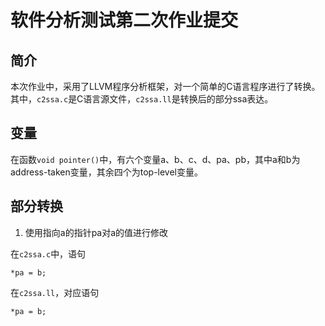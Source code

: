 软件分析测试第二次作业提交
=======================

## 简介

本次作业中，采用了LLVM程序分析框架，对一个简单的C语言程序进行了转换。其中，`c2ssa.c`是C语言源文件，`c2ssa.ll`是转换后的部分ssa表达。

## 变量

在函数`void pointer()`中，有六个变量a、b、c、d、pa、pb，其中a和b为address-taken变量，其余四个为top-level变量。

## 部分转换
1. 使用指向a的指针pa对a的值进行修改

在`c2ssa.c`中，语句
```
*pa = b;
```

在`c2ssa.ll`，对应语句
```
*pa = b;
```
